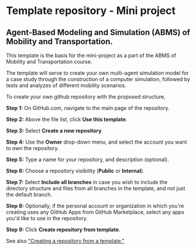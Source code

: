 # Template repository - Mini project
## Agent-Based Modeling and Simulation (ABMS) of Mobility and Transportation.

This template is the basis for the mini-project as a part of the ABMS of Mobility and Transportation course.

The template will serve to create your own multi-agent simulation model for a case study through the construction of a computer simulation, followed by tests and analyzes of different mobility scenarios.

To create your own github repository with the proposed structure,

**Step 1:** On GitHub.com, navigate to the main page of the repository.

**Step 2:** Above the file list, click **Use this template**.

**Step 3:** Select **Create a new repository**.

**Step 4:** Use the **Owner** drop-down menu, and select the account you want to own the repository.

**Step 5:** Type a name for your repository, and description (optional).

**Step 6:** Choose a repository visibility (**Public** or **Internal**).

**Step 7:** Select **Include all branches** in case you wish to include the directory structure and files from all branches in the template, and not just the default branch.

**Step 8:** Optionally, if the personal account or organization in which you're creating uses any GitHub Apps from GitHub Marketplace, select any apps you'd like to use in the repository.

**Step 9:** Click **Create repository from template**.

See also ["Creating a repository from a template."](https://docs.github.com/en/repositories/creating-and-managing-repositories/creating-a-repository-from-a-template)
